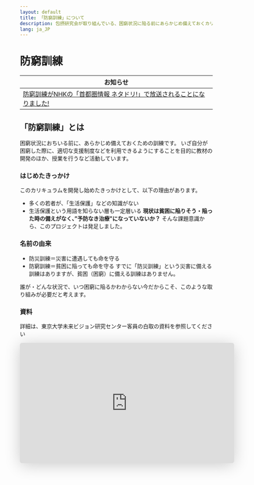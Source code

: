 ```yaml
---
layout: default
title: 「防窮訓練」について
description: 包摂研究会が取り組んでいる、困窮状況に陥る前にあらかじめ備えておくカリキュラム「防窮訓練」について説明します。
lang: ja_JP
---
```


# 防窮訓練

| お知らせ |
| ------------- |
| [防窮訓練がNHKの「首都圏情報 ネタドリ!」で放送されることになりました!](/netadori) |


## 「防窮訓練」とは
困窮状況におちいる前に、あらかじめ備えておくための訓練です。
いざ自分が困窮した際に、適切な支援制度などを利用できるようにすることを目的に教材の開発のほか、授業を行うなど活動しています。

### はじめたきっかけ
このカリキュラムを開発し始めたきっかけとして、以下の理由があります。
- 多くの若者が、「生活保護」などの知識がない
- 生活保護という用語を知らない層も一定層いる
**現状は貧困に陥りそう・陥った時の備えがなく、”予防なき治療”になっていないか？** そんな課題意識から、このプロジェクトは発足しました。

### 名前の由来
- 防災訓練＝災害に遭遇しても命を守る
- 防窮訓練＝貧困に陥っても命を守る
すでに「防災訓練」という災害に備える訓練はありますが、貧困（困窮）に備える訓練はありません。

誰が・どんな状況で、いつ困窮に陥るかわからない今だからこそ、このような取り組みが必要だと考えます。

### 資料
詳細は、東京大学未来ビジョン研究センター客員の白取の資料を参照してください
<iframe class="speakerdeck-iframe" frameborder="0" src="https://speakerdeck.com/player/ff0acc23dc594743b133a2c99ea02dfa" title="防窮訓練スライド" allowfullscreen="true" mozallowfullscreen="true" webkitallowfullscreen="true" style="border: 0px; background: padding-box padding-box rgba(0, 0, 0, 0.1); margin: 0px; padding: 0px; border-radius: 6px; box-shadow: rgba(0, 0, 0, 0.2) 0px 5px 40px; width: 560px; height: 314px;" data-ratio="1.78343949044586"></iframe>